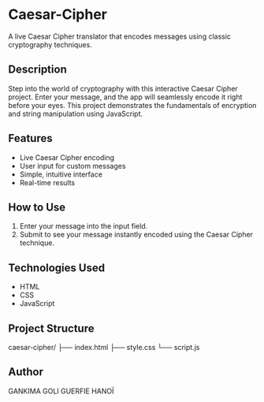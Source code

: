 # Caesar-Cipher
A live Caesar Cipher translator that encodes messages using classic cryptography techniques.
## Description
Step into the world of cryptography with this interactive Caesar Cipher project. Enter your message, and the app will seamlessly encode it right before your eyes. This project demonstrates the fundamentals of encryption and string manipulation using JavaScript.
## Features
- Live Caesar Cipher encoding
- User input for custom messages
- Simple, intuitive interface
- Real-time results
## How to Use
1. Enter your message into the input field.
2. Submit to see your message instantly encoded using the Caesar Cipher technique.
## Technologies Used
- HTML
- CSS
- JavaScript
## Project Structure
caesar-cipher/
├── index.html
├── style.css
└── script.js
## Author
GANKIMA GOLI GUERFIE HANOÏ

